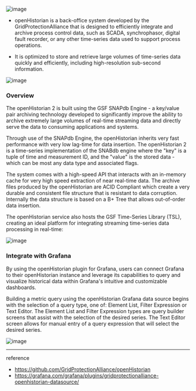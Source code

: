 
![image](https://github.com/rlaisqls/TIL/assets/81006587/99a9ce84-a556-40c6-9e90-c8f29f216a26)

- openHistorian is a back-office system developed by the GridProtectionAlliance that is designed to efficiently integrate and archive process control data, such as SCADA, synchrophasor, digital fault recorder, or any other time-series data used to support process operations. 

- It is optimized to store and retrieve large volumes of time-series data quickly and efficiently, including high-resolution sub-second information.

![image](https://github.com/rlaisqls/TIL/assets/81006587/4c88de55-bd56-42fe-a210-dd68bb17d337)

### Overview

The openHistorian 2 is built using the GSF SNAPdb Engine - a key/value pair archiving technology developed to significantly improve the ability to archive extremely large volumes of real-time streaming data and directly serve the data to consuming applications and systems.

Through use of the SNAPdb Engine, the openHistorian inherits very fast performance with very low lag-time for data insertion. The openHistorian 2 is a time-series implementation of the SNABdb engine where the "key" is a tuple of time and measurement ID, and the "value" is the stored data - which can be most any data type and associated flags.

The system comes with a high-speed API that interacts with an in-memory cache for very high speed extraction of near real-time data. The archive files produced by the openHistorian are ACID Compliant which create a very durable and consistent file structure that is resistant to data corruption. Internally the data structure is based on a B+ Tree that allows out-of-order data insertion.

The openHistorian service also hosts the GSF Time-Series Library (TSL), creating an ideal platform for integrating streaming time-series data processing in real-time:

![image](https://github.com/rlaisqls/TIL/assets/81006587/665d4e2d-2b04-44b7-9376-ac58d56cf88b)

### Integrate with Grafana 

By using the openHistorian plugin for Grafana, users can connect Grafana to their openHistorian instance and leverage its capabilities to query and visualize historical data within Grafana's intuitive and customizable dashboards.

Building a metric query using the openHistorian Grafana data source begins with the selection of a query type, one of: Element List, Filter Expression or Text Editor. The Element List and Filter Expression types are query builder screens that assist with the selection of the desired series. The Text Editor screen allows for manual entry of a query expression that will select the desired series.

![image](https://github.com/rlaisqls/TIL/assets/81006587/3b916bc4-cee5-49f3-94d7-f68071bf240c)

---
reference
- https://github.com/GridProtectionAlliance/openHistorian
- https://grafana.com/grafana/plugins/gridprotectionalliance-openhistorian-datasource/